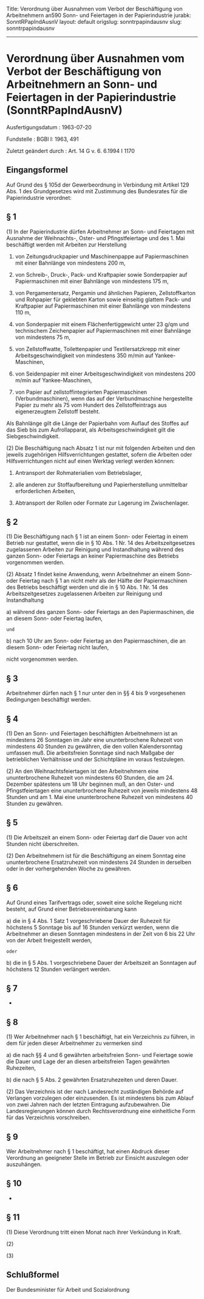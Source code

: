 Title: Verordnung über Ausnahmen vom Verbot der Beschäftigung von Arbeitnehmern an590
  Sonn- und Feiertagen in der Papierindustrie
jurabk: SonntRPapIndAusnV
layout: default
origslug: sonntrpapindausnv
slug: sonntrpapindausnv

---

# Verordnung über Ausnahmen vom Verbot der Beschäftigung von Arbeitnehmern an Sonn- und Feiertagen in der Papierindustrie (SonntRPapIndAusnV)

Ausfertigungsdatum
:   1963-07-20

Fundstelle
:   BGBl I: 1963, 491

Zuletzt geändert durch
:   Art. 14 G v. 6. 6.1994 I 1170


## Eingangsformel

Auf Grund des § 105d der Gewerbeordnung in Verbindung mit Artikel 129
Abs. 1 des Grundgesetzes wird mit Zustimmung des Bundesrates für die
Papierindustrie verordnet:


## § 1

(1) In der Papierindustrie dürfen Arbeitnehmer an Sonn- und Feiertagen
mit Ausnahme der Weihnachts-, Oster- und Pfingstfeiertage und des 1.
Mai beschäftigt werden mit Arbeiten zur Herstellung

1.  von Zeitungsdruckpapier und Maschinenpappe auf Papiermaschinen mit
    einer Bahnlänge von mindestens 200 m,


2.  von Schreib-, Druck-, Pack- und Kraftpapier sowie Sonderpapier auf
    Papiermaschinen mit einer Bahnlänge von mindestens 175 m,


3.  von Pergamentersatz, Pergamin und ähnlichen Papieren, Zellstoffkarton
    und Rohpapier für geklebten Karton sowie einseitig glattem Pack- und
    Kraftpapier auf Papiermaschinen mit einer Bahnlänge von mindestens 110
    m,


4.  von Sonderpapier mit einem Flächenfertiggewicht unter 23 g/qm und
    technischem Zeichenpapier auf Papiermaschinen mit einer Bahnlänge von
    mindestens 75 m,


5.  von Zellstoffwatte, Toilettenpapier und Textilersatzkrepp mit einer
    Arbeitsgeschwindigkeit von mindestens 350 m/min auf Yankee-Maschinen,


6.  von Seidenpapier mit einer Arbeitsgeschwindigkeit von mindestens 200
    m/min auf Yankee-Maschinen,


7.  von Papier auf zellstoffintegrierten Papiermaschinen
    (Verbundmaschinen), wenn das auf der Verbundmaschine hergestellte
    Papier zu mehr als 75 vom Hundert des Zellstoffeintrags aus
    eigenerzeugtem Zellstoff besteht.



Als Bahnlänge gilt die Länge der Papierbahn vom Auflauf des Stoffes
auf das Sieb bis zum Aufrollapparat, als Arbeitsgeschwindigkeit gilt
die Siebgeschwindigkeit.

(2) Die Beschäftigung nach Absatz 1 ist nur mit folgenden Arbeiten und
den jeweils zugehörigen Hilfsverrichtungen gestattet, sofern die
Arbeiten oder Hilfsverrichtungen nicht auf einen Werktag verlegt
werden können:

1.  Antransport der Rohmaterialien vom Betriebslager,


2.  alle anderen zur Stoffaufbereitung und Papierherstellung unmittelbar
    erforderlichen Arbeiten,


3.  Abtransport der Rollen oder Formate zur Lagerung im Zwischenlager.





## § 2

(1) Die Beschäftigung nach § 1 ist an einem Sonn- oder Feiertag in
einem Betrieb nur gestattet, wenn die in § 10 Abs. 1 Nr. 14 des
Arbeitszeitgesetzes zugelassenen Arbeiten zur Reinigung und
Instandhaltung während des ganzen Sonn- oder Feiertags an keiner
Papiermaschine des Betriebs vorgenommen werden.

(2) Absatz 1 findet keine Anwendung, wenn Arbeitnehmer an einem Sonn-
oder Feiertag nach § 1 an nicht mehr als der Hälfte der
Papiermaschinen des Betriebs beschäftigt werden und die in § 10 Abs. 1
Nr. 14 des Arbeitszeitgesetzes zugelassenen Arbeiten zur Reinigung und
Instandhaltung

a)  während des ganzen Sonn- oder Feiertags an den Papiermaschinen, die an
    diesem Sonn- oder Feiertag laufen,

    und


b)  nach 10 Uhr am Sonn- oder Feiertag an den Papiermaschinen, die an
    diesem Sonn- oder Feiertag nicht laufen,



nicht vorgenommen werden.


## § 3

Arbeitnehmer dürfen nach § 1 nur unter den in §§ 4 bis 9 vorgesehenen
Bedingungen beschäftigt werden.


## § 4

(1) Den an Sonn- und Feiertagen beschäftigten Arbeitnehmern ist an
mindestens 26 Sonntagen im Jahr eine ununterbrochene Ruhezeit von
mindestens 40 Stunden zu gewähren, die den vollen Kalendersonntag
umfassen muß. Die arbeitsfreien Sonntage sind nach Maßgabe der
betrieblichen Verhältnisse und der Schichtpläne im voraus festzulegen.

(2) An den Weihnachtsfeiertagen ist den Arbeitnehmern eine
ununterbrochene Ruhezeit von mindestens 60 Stunden, die am 24.
Dezember spätestens um 18 Uhr beginnen muß, an den Oster- und
Pfingstfeiertagen eine ununterbrochene Ruhezeit von jeweils mindestens
48 Stunden und am 1. Mai eine ununterbrochene Ruhezeit von mindestens
40 Stunden zu gewähren.


## § 5

(1) Die Arbeitszeit an einem Sonn- oder Feiertag darf die Dauer von
acht Stunden nicht überschreiten.

(2) Den Arbeitnehmern ist für die Beschäftigung an einem Sonntag eine
ununterbrochene Ersatzruhezeit von mindestens 24 Stunden in derselben
oder in der vorhergehenden Woche zu gewähren.


## § 6

Auf Grund eines Tarifvertrags oder, soweit eine solche Regelung nicht
besteht, auf Grund einer Betriebsvereinbarung kann

a)  die in § 4 Abs. 1 Satz 1 vorgeschriebene Dauer der Ruhezeit für
    höchstens 5 Sonntage bis auf 16 Stunden verkürzt werden, wenn die
    Arbeitnehmer an diesen Sonntagen mindestens in der Zeit von 6 bis 22
    Uhr von der Arbeit freigestellt werden,

    oder


b)  die in § 5 Abs. 1 vorgeschriebene Dauer der Arbeitszeit an Sonntagen
    auf höchstens 12 Stunden verlängert werden.





## § 7

-


## § 8

(1) Wer Arbeitnehmer nach § 1 beschäftigt, hat ein Verzeichnis zu
führen, in dem für jeden dieser Arbeitnehmer zu vermerken sind

a)  die nach §§ 4 und 6 gewährten arbeitsfreien Sonn- und Feiertage sowie
    die Dauer und Lage der an diesen arbeitsfreien Tagen gewährten
    Ruhezeiten,


b)  die nach § 5 Abs. 2 gewährten Ersatzruhezeiten und deren Dauer.




(2) Das Verzeichnis ist der nach Landesrecht zuständigen Behörde auf
Verlangen vorzulegen oder einzusenden. Es ist mindestens bis zum
Ablauf von zwei Jahren nach der letzten Eintragung aufzubewahren. Die
Landesregierungen können durch Rechtsverordnung eine einheitliche Form
für das Verzeichnis vorschreiben.


## § 9

Wer Arbeitnehmer nach § 1 beschäftigt, hat einen Abdruck dieser
Verordnung an geeigneter Stelle im Betrieb zur Einsicht auszulegen
oder auszuhängen.


## § 10

-


## § 11

(1) Diese Verordnung tritt einen Monat nach ihrer Verkündung in Kraft.

(2)

(3)


## Schlußformel

Der Bundesminister für Arbeit und Sozialordnung

